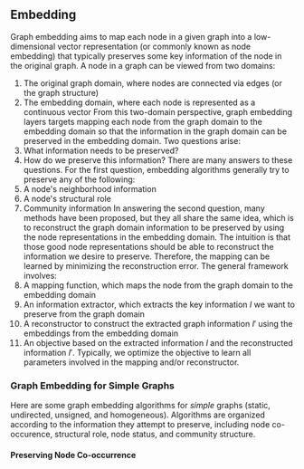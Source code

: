 ## Embedding

Graph embedding aims to map each node in a given graph into a low-dimensional vector representation (or commonly known as node embedding) that typically preserves some key information of the node in the original graph. A node in a graph can be viewed from two domains: 
1. The original graph domain, where nodes are connected via edges (or the graph structure)
2. The embedding domain, where each node is represented as a continuous vector
From this two-domain perspective, graph embedding layers targets mapping each node from the graph domain to the embedding domain so that the information in the graph domain can be preserved in the embedding domain. Two questions arise:
1. What information needs to be preserved?
2. How do we preserve this information?
There are many answers to these questions. For the first question, embedding algorithms generally try to preserve any of the following:
1. A node's neighborhood information
2. A node's structural role
3. Community information
In answering the second question, many methods have been proposed, but they all share the same idea, which is to reconstruct the graph domain information to be preserved by using the node representations in the embedding domain. The intuition is that those good node representations should be able to reconstruct the information we desire to preserve. Therefore, the mapping can be learned by minimizing the reconstruction error. The general framework involves:
1. A mapping function, which maps the node from the graph domain to the embedding domain
2. An information extractor, which extracts the key information $I$ we want to preserve from the graph domain
3. A reconstructor to construct the extracted graph information $I'$ using the embeddings from the embedding domain
4. An objective based on the extracted information $I$ and the reconstructed information $I'$. Typically, we optimize the objective to learn all parameters involved in the mapping and/or reconstructor.
### Graph Embedding for Simple Graphs

Here are some graph embedding algorithms for *simple* graphs (static, undirected, unsigned, and homogeneous). Algorithms are organized according to the information they attempt to preserve, including node co-occurence, structural role, node status, and community structure.
#### Preserving Node Co-occurrence